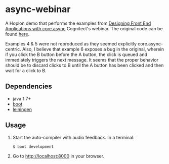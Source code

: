 # async-webinar

A Hoplon demo that performs the examples from [Designing Front End Applications with core.async][4] Cognitect's webinar. The original code can be found [here][5].

Examples 4 & 5 were not reproduced as they seemed explicitly core.async-centric. Also, I believe
that example 6 exposes a bug in the original, wherein if you click the B button before the A button,
the click is queued and immediately triggers the next message. It seems that the proper behavior should
be to discard clicks to B until the A button has been clicked and then wait for a click to B.


## Dependencies

- java 1.7+
- [boot][1]
- [leiningen][2]

## Usage

1. Start the auto-compiler with audio feedback. In a terminal:

    ```bash
    $ boot development
    ```

2. Go to [http://localhost:8000][3] in your browser.

[1]: https://github.com/tailrecursion/boot
[2]: https://github.com/technomancy/leiningen
[3]: http://localhost:8000
[4]: http://go.cognitect.com/core_async_webinar_recording
[5]: https://github.com/cognitect/async-webinar


